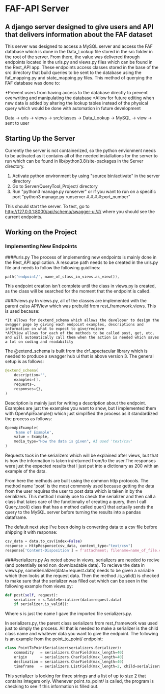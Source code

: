 # FAF-API Server

## A django server designed to give users and API that delivers information about the FAF dataset

This server was designed to access a MySQL server and access the FAF database which is done in the Data_Lookup file stored in the src folder in the root of the server. From there, the value was delivered through endpoints located in the urls.py and views.py files which can be found in the Rest_API app. These endpoints access classes stored in the base of the src directory that build queries to be sent to the database using the faf_mapping.py and state_mapping.py files. This method of querying the FAF database was done to:

*Prevent users from having access to the database directly to prevent overwriting and manipulating the database
*Allow for future editing when new data is added by altering the lookup tables instead of the physical query which would be done with automation in future development

Data -> urls -> views -> src/classes -> Data_Lookup -> MySQL -> view -> sent to user

## Starting Up the Server
Currently the server is not containerized, so the python envionment needs to be activated as it contains all of the needed installations for the server to run which can be found in lib/python3.8/site-packages in the Server directory.

1. Activate python environment by using "source bin/activate" in the server directory
2. Go to Server/QueryTool_Project/ directory
3. Run "python3 manage.py runserver" or if you want to run on a specific port "python3 manage.py runserver #.#.#.#:port_number"

This should start the server. To test, go to http://127.0.0.1:8000/api/schema/swagger-ui/#/ where you should see the current endpoints.

## Working on the Project
### Implementing New Endpoints
####urls.py
The process of implementing new endpoints is mainly done in the Rest_API application. A resource path needs to be created in the urls.py file and needs to follow the following guidlines:

```python
path('endpoint/', name_of_class_in_views.as_view()),
```

This endpoint creation isn't complete until the class in views.py is created, as the class will be searched for the moment that the endpoint is called.

####views.py
In views.py, all of the classes are implemented with the parent calss APIView which was prebuild from rest_framework.views. This is used because:

    *It allows for @extend_schema which allows the developer to design the swagger page by giving each endpoint examples, descriptions and information on what to expect to give/recieve
    *APIView allows for each of the methods to be called post, get, etc. and will automatically call them when the action is needed which saves a lot on coding and readability

The @extend_schema is built from the drf_spectacular library which is needed to produce a swagger hub ui that is above version 3. The general setup is as follows:

```python
@extend_schema(
    description="",
    examples=[],
    requests=,
    responses={},
)
```
Description is mainly just for writing a description about the endpoint. Examples are just the examples you want to show, but I implemented them with OpenApiExample() which just simplified the process as it standardized the process as follows:
```python
OpenApiExample(
    'Name of Example',
    value = Example,
    media_type="How the data is given", #I used 'text/csv'
)
```
Requests took in the serializers which will be explained after views, but that is how the information is taken in/returned from/to the user.The responses were just the expected results that I just put into a dictionary as 200 with an example of the data.

From here the methods are built using the common http protocols. The method name 'post' is the most commonly used because getting the data from the user requires the user to post data which is taken in by the serializers. This method I mainly use to check the serializer and then call a class that takes care of the functionaliy of creating a query, then I call Query_tool() class that has a method called quer() that actually sends the query to the MySQL server before turning the results into a pandas dataframe. 

The default next step I've been doing is converting data to a csv file before shipping it with response:

```python
csv_data = data.to_csv(index=False)
response = HttpResponse(csv_data, content_type="text/csv")
response['Content-Disposition'] = f'attachment; filename=name_of_file.csv'
```

####serializers.py
As noted above in views, serializers are needed to recive (and potentially send non_downloadable data). To recieve the data in views.py, someSerializer(data=request.data) needs to be given a variable which then looks at the request data. Then the method .is_valid() is checked to make sure that the serializer was filled out which can be seen in the following example from views.py:
```python
def post(self, request):
    serializer = s.TableSerializer(data=request.data)
    if serializer.is_valid():
``` 
Where s is just the name I gave the imported file serializers.py.

In serializers.py, the parent class serializers from rest_framework was used just to simply the process. All that is needed to make a serializer is the child class name and whatever data you want to give the endpoint. The following is an example from the point_to_point/ endpoint:
```python
class PointToPointSerializer(serializers.Serializer):
    commodity   = serializers.CharField(max_length=40)
    origin      = serializers.CharField(max_length=40)
    destination = serializers.CharField(max_length=40)
    timeframe   = serializers.ListField(max_length=2, child=serializers.IntegerField())
```
This serializer is looking for three strings and a list of up to size 2 that contains integers only. Whenever point_to_point/ is called, the program is checking to see if this information is filled out.


